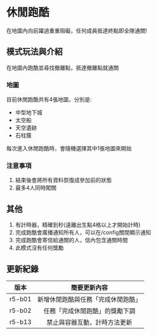# 休閒跑酷

在地圖內向前躍過重重阻礙，任何成員抵達終點即全隊通關!

## 模式玩法與介紹

在地圖內跑酷並尋找撤離點，抵達撤離點就通關

### 地圖

目前休閒跑酷共有4張地圖，分別是:

- 中型地下城
- 太空船
- 天空遺跡
- 石柱簇

每次進入休閒跑酷時，會隨機選擇其中1張地圖來開始

### 注意事項

1. 結束後會將所有資料恢復成參加前的狀態
2. 最多4人同時闖關

## 其他

1. 有計時器，精確到秒(遠離出生點4格以上才開始計時)
2. 完成跑酷會廣播通知所有人，可以在/config關閉顯示通知
3. 完成跑酷會寄信給通關的人，信內包含通關時間
4. 此模式沒有任何獎勵

## 更新紀錄

|版本|簡要更新內容|
|:---:|:---:|
|r5-b01|新增休閒跑酷與任務「完成休閒跑酷」|
|r5-b02|任務「完成休閒跑酷」的獎勵下調|
|r5-b13|禁止與容器互動，計時方法更新|
